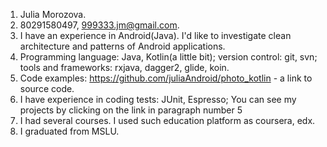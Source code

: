 1. Julia Morozova.
2. 80291580497, 999333.jm@gmail.com.
3. I have an experience in Android(Java). I'd like to investigate clean architecture and patterns of Android applications.
4. Programming language: Java, Kotlin(a little bit); version control: git, svn; tools and frameworks: rxjava, dagger2, glide, koin.
5. Code examples: https://github.com/juliaAndroid/photo_kotlin - a link to source code.
6. I have experience in coding tests: JUnit, Espresso; You can see my projects by clicking on the link in paragraph number 5
7. I had several courses. I used such education platform as coursera, edx. 
8. I graduated from MSLU.